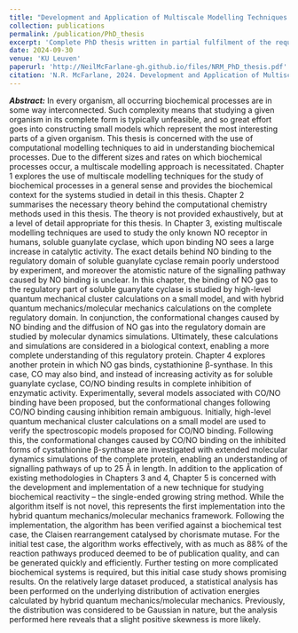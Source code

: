 ```yaml
---
title: "Development and Application of Multiscale Modelling Techniques for Biochemical Processes"
collection: publications
permalink: /publication/PhD_thesis
excerpt: 'Complete PhD thesis written in partial fulfilment of the requirements to obtain the degree Doctor of Science: General Track'
date: 2024-09-30
venue: 'KU Leuven'
paperurl: 'http://NeilMcFarlane-gh.github.io/files/NRM_PhD_thesis.pdf'
citation: 'N.R. McFarlane, 2024. Development and Application of Multiscale Modelling Techniques for Biochemical Processes. PhD thesis. KU Leuven.'
---
```


***Abstract:*** In every organism, all occurring biochemical processes are in some way interconnected. Such complexity means that studying a given organism in its complete form is typically unfeasible, and so great effort goes into constructing small models which represent the most interesting parts of a given organism. This thesis is concerned with the use of computational modelling techniques to aid in understanding biochemical processes. Due to the different sizes and rates on which biochemical processes occur, a multiscale modelling approach is necessitated. Chapter 1 explores the use of multiscale modelling techniques for the study of biochemical processes in a general sense and provides the biochemical context for the systems studied in detail in this thesis. Chapter 2 summarises the necessary theory behind the computational chemistry methods used in this thesis. The theory is not provided exhaustively, but at a level of detail appropriate for this thesis. In Chapter 3, existing multiscale modelling techniques are used to study the only known NO receptor in humans, soluble guanylate cyclase, which upon binding NO sees a large increase in catalytic activity. The exact details behind NO binding to the regulatory domain of soluble guanylate cyclase remain poorly understood by experiment, and moreover the atomistic nature of the signalling pathway caused by NO binding is unclear. In this chapter, the binding of NO gas to the regulatory part of soluble guanylate cyclase is studied by high-level quantum mechanical cluster calculations on a small model, and with hybrid quantum mechanics/molecular mechanics calculations on the complete regulatory domain. In conjunction, the conformational changes caused by NO binding and the diffusion of NO gas into the regulatory domain are studied by molecular dynamics simulations. Ultimately, these calculations and simulations are considered in a biological context, enabling a more complete understanding of this regulatory protein. Chapter 4 explores another protein in which NO gas binds, cystathionine β-synthase. In this case, CO may also bind, and instead of increasing activity as for soluble guanylate cyclase, CO/NO binding results in complete inhibition of enzymatic activity. Experimentally, several models associated with CO/NO binding have been proposed, but the conformational changes following CO/NO binding causing inhibition remain ambiguous. Initially, high-level quantum mechanical cluster calculations on a small model are used to verify the spectroscopic models proposed for CO/NO binding. Following this, the conformational changes caused by CO/NO binding on the inhibited forms of cystathionine β-synthase are investigated with extended molecular dynamics simulations of the complete protein, enabling an understanding of signalling pathways of up to 25 Å in length. In addition to the application of existing methodologies in Chapters 3 and 4, Chapter 5 is concerned with the development and implementation of a new technique for studying biochemical reactivity – the single-ended growing string method. While the algorithm itself is not novel, this represents the first implementation into the hybrid quantum mechanics/molecular mechanics framework. Following the implementation, the algorithm has been verified against a biochemical test case, the Claisen rearrangement catalysed by chorismate mutase. For the initial test case, the algorithm works effectively, with as much as 88% of the reaction pathways produced deemed to be of publication quality, and can be generated quickly and efficiently. Further testing on more complicated biochemical systems is required, but this initial case study shows promising results. On the relatively large dataset produced, a statistical analysis has been performed on the underlying distribution of activation energies calculated by hybrid quantum mechanics/molecular mechanics. Previously, the distribution was considered to be Gaussian in nature, but the analysis performed here reveals that a slight positive skewness is more likely.
